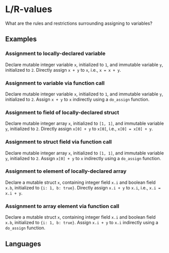 # L/R-values

What are the rules and restrictions surrounding assigning to variables?

## Examples

### Assignment to locally-declared variable

Declare mutable integer variable `x`, initialized to `1`, and immutable variable
`y`, initialized to `2`. Directly assign `x + y` to `x`, i.e., `x = x + y`.

### Assignment to variable via function call

Declare mutable integer variable `x`, initialized to `1`, and immutable variable
`y`, initialized to `2`. Assign `x + y` to `x` indirectly using a `do_assign`
function.

### Assignment to field of locally-declared struct

Declare mutable integer array `x`, initialized to `[1, 1]`, and immutable
variable `y`, initialized to `2`. Directly assign `x[0] + y` to `x[0]`, i.e.,
`x[0] = x[0] + y`.

### Assignment to struct field via function call

Declare mutable integer array `x`, initialized to `[1, 1]`, and immutable
variable `y`, initialized to `2`. Assign `x[0] + y` to `x` indirectly using a
`do_assign` function.

### Assignment to element of locally-declared array

Declare a mutable struct `x`, containing integer field `x.i` and boolean field
`x.b`, initialized to `{i: 1, b: true}`. Directly assign `x.i + y` to `x.i`,
i.e., `x.i = x.i + y`.

### Assignment to array element via function call

Declare a mutable struct `x`, containing integer field `x.i` and boolean field
`x.b`, initialized to `{i: 1, b: true}`. Assign `x.i + y` to `x.i` indirectly
using a `do_assign` function.

## Languages

